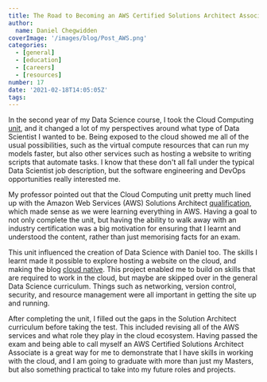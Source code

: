 ```yaml
---
title: The Road to Becoming an AWS Certified Solutions Architect Associate
author: 
  name: Daniel Chegwidden
coverImage: '/images/blog/Post_AWS.png'
categories:
  - [general]
  - [education]
  - [careers]
  - [resources]
number: 17
date: '2021-02-18T14:05:05Z'
tags:
---
```


In the second year of my Data Science course, I took the Cloud Computing [unit](https://handbooks.uwa.edu.au/unitdetails?code=CITS5503), and it changed a lot of my perspectives around what type of Data Scientist I wanted to be. Being exposed to the cloud showed me all of the usual possibilities, such as the virtual compute resources that can run my models faster, but also other services such as hosting a website to writing scripts that automate tasks. I know that these don't all fall under the typical Data Scientist job description, but the software engineering and DevOps opportunities really interested me.

My professor pointed out that the Cloud Computing unit pretty much lined up with the Amazon Web Services (AWS) Solutions Architect [qualification](https://aws.amazon.com/certification/certified-solutions-architect-associate/), which made sense as we were learning everything in AWS. Having a goal to not only complete the unit, but having the ability to walk away with an industry certification was a big motivation for ensuring that I learnt and understood the content, rather than just memorising facts for an exam.

This unit influenced the creation of Data Science with Daniel too. The skills I learnt made it possible to explore hosting a website on the cloud, and making the blog [cloud native](https://datasciencewithdaniel.com.au/posts/Building-DSWD-Part-2-Cloud-Native/). This project enabled me to build on skills that are required to work in the cloud, but maybe are skipped over in the general Data Science curriculum. Things such as networking, version control, security, and resource management were all important in getting the site up and running.

After completing the unit, I filled out the gaps in the Solution Architect curriculum before taking the test. This included revising all of the AWS services and what role they play in the cloud ecosystem. Having passed the exam and being able to call myself an AWS Certified Solutions Architect Associate is a great way for me to demonstrate that I have skills in working with the cloud, and I am going to graduate with more than just my Masters, but also something practical to take into my future roles and projects.
